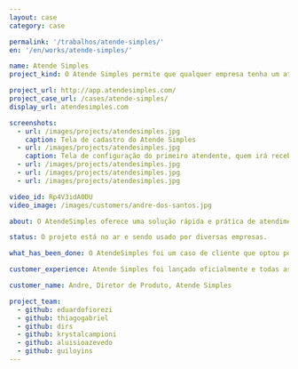 ```yaml
---
layout: case
category: case

permalink: '/trabalhos/atende-simples/'
en: '/en/works/atende-simples/'

name: Atende Simples
project_kind: O Atende Simples permite que qualquer empresa tenha um atendimento telefônico profissional e completo em menos de 10 minutos

project_url: http://app.atendesimples.com/
project_case_url: /cases/atende-simples/
display_url: atendesimples.com

screenshots:
  - url: /images/projects/atendesimples.jpg
    caption: Tela de cadastro do Atende Simples
  - url: /images/projects/atendesimples.jpg
    caption: Tela de configuração do primeiro atendente, quem irá receber a chamada
  - url: /images/projects/atendesimples.jpg
  - url: /images/projects/atendesimples.jpg
  - url: /images/projects/atendesimples.jpg

video_id: Rp4V3idA0DU
video_image: /images/customers/andre-dos-santos.jpg

about: O AtendeSimples oferece uma solução rápida e prática de atendimento ao cliente para pequenas empresas.

status: O projeto está no ar e sendo usado por diversas empresas.

what_has_been_done: O AtendeSimples foi um caso de cliente que optou por ir direto para o "Projeto Continuado". Foi realmente a solução que se adaptou melhor às necessidade desse cliente, o projeto tem tido um ótimo desenvolvimento alavancado pelo talento de nossos profissionais somado à visão empreendedora de nosso cliente.

customer_experience: Atende Simples foi lançado oficialmente e todas as metas vem sendo cumpridas. Novas oportunidades foram identificadas para ajudar os clientes melhorar ainda mais seus negócios e, junto de ajustes e outras melhorias são semanalmente lançadas.

customer_name: Andre, Diretor de Produto, Atende Simples

project_team:
  - github: eduardofiorezi
  - github: thiagogabriel
  - github: dirs
  - github: krystalcampioni
  - github: aluisioazevedo
  - github: guiloyins
---
```

